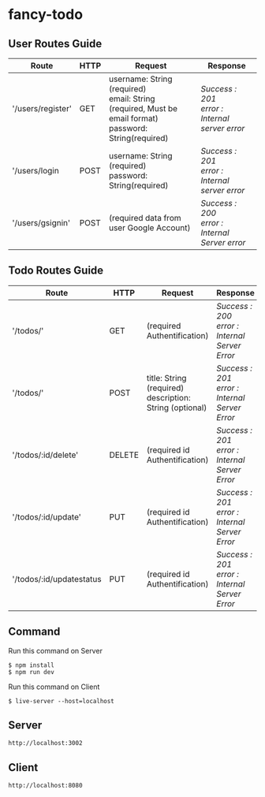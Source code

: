 # fancy-todo

## User Routes Guide

| Route | HTTP | Request | Response |
|--|--|--|--|
|'/users/register' | GET | username: String (required) <br> email: String (required, Must be email format)<br>password: String(required) | *Success : 201*<br>*error : Internal server error* |
| '/users/login | POST | username: String (required) <br> password: String(required) | *Success : 201* <br> *error : Internal server error* |
| '/users/gsignin' | POST | (required data from user Google Account) | *Success : 200*<br>*error : Internal Server error* |

## Todo Routes Guide

| Route | HTTP | Request | Response |
|--|--|--|--|
|'/todos/' | GET | (required Authentification) | *Success : 200* <br> *error : Internal Server Error* |
| '/todos/' | POST | title: String (required) <br> description: String (optional) | *Success : 201 <br> error : Internal Server Error* | 
|'/todos/:id/delete' | DELETE | (required id Authentification) | *Success : 201 <br> error : Internal Server Error* |
|'/todos/:id/update' | PUT |(required id Authentification) | *Success : 201 <br> error : Internal Server Error* |
|'/todos/:id/updatestatus | PUT | (required id Authentification) | *Success : 201 <br> error : Internal Server Error* |

## Command

Run this command on Server
```
$ npm install
$ npm run dev
```
Run this command on Client
```
$ live-server --host=localhost
```

## Server 
```
http://localhost:3002
```
## Client
```
http://localhost:8080
```


